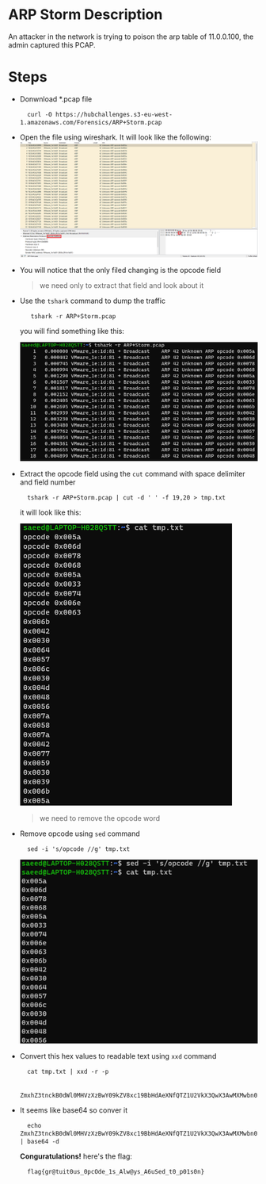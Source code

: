 # ARP Storm Description
An attacker in the network is trying to poison the arp table of 11.0.0.100, the admin captured this PCAP.

# Steps
- Donwnload *.pcap file

        curl -O https://hubchallenges.s3-eu-west-1.amazonaws.com/Forensics/ARP+Storm.pcap

- Open the file using wireshark. It will look like the following:
![image](images/image.png)
- You will notice that the only filed changing is the opcode field
    > we need only to extract that field and look about it
- Use the ``tshark`` command to dump the traffic

         tshark -r ARP+Storm.pcap
    
    you will find something like this:

    ![tshark-dump](images/image-1.png)

- Extract the opcode field using the ``cut`` command with space delimiter and field number

        tshark -r ARP+Storm.pcap | cut -d ' ' -f 19,20 > tmp.txt
    
    it will look like this:

    ![Alt text](images/image-2.png)

    > we need to remove the opcode word

- Remove opcode using ``sed`` command

        sed -i 's/opcode //g' tmp.txt

    ![Alt text](images/image-3.png)

- Convert this hex values to readable text using ``xxd`` command

        cat tmp.txt | xxd -r -p

        ZmxhZ3tnckB0dWl0MHVzXzBwY09kZV8xc19BbHdAeXNfQTZ1U2VkX3QwX3AwMXMwbn0=

- It seems like base64 so conver it

        echo ZmxhZ3tnckB0dWl0MHVzXzBwY09kZV8xc19BbHdAeXNfQTZ1U2VkX3QwX3AwMXMwbn0= | base64 -d

    **Conguratulations!** here's the flag:

        flag{gr@tuit0us_0pcOde_1s_Alw@ys_A6uSed_t0_p01s0n}